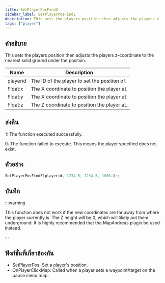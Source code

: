```yaml
---
title: SetPlayerPosFindZ
sidebar_label: SetPlayerPosFindZ
description: This sets the players position then adjusts the players z-coordinate to the nearest solid ground under the position.
tags: ["player"]
---
```


## คำอธิบาย

This sets the players position then adjusts the players z-coordinate to the nearest solid ground under the position.

| Name     | Description                                  |
| -------- | -------------------------------------------- |
| playerid | The ID of the player to set the position of. |
| Float:x  | The X coordinate to position the player at.  |
| Float:y  | The X coordinate to position the player at.  |
| Float:z  | The Z coordinate to position the player at.  |

## ส่งคืน

1: The function executed successfully.

0: The function failed to execute. This means the player specified does not exist.

## ตัวอย่าง

```c
SetPlayerPosFindZ(playerid, 1234.5, 1234.5, 1000.0);
```

## บันทึก

:::warning

This function does not work if the new coordinates are far away from where the player currently is. The Z height will be 0, which will likely put them underground. It is highly recommended that the MapAndreas plugin be used instead.

:::

## ฟังก์ชั่นที่เกี่ยวข้องกัน

- SetPlayerPos: Set a player's position.
- OnPlayerClickMap: Called when a player sets a waypoint/target on the pause menu map.

